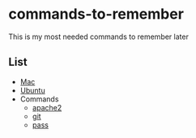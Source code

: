 # commands-to-remember

This is my most needed commands to remember later

## List

- [Mac](Mac.md)
- [Ubuntu](Ubuntu.md)
- Commands
  - [apache2](commnds/apache2.md)
  - [git](commnds/git.md)
  - [pass](commnds/pass.md)

